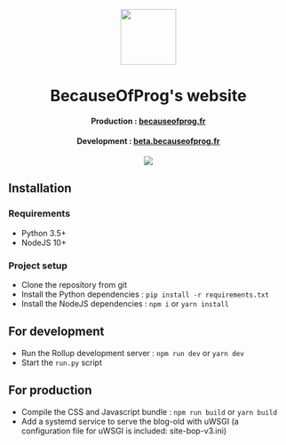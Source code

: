 <div align="center">
  <img width="100" src="https://cdn.becauseofprog.fr/logos/bop-transparent.png"/>
  <h1>BecauseOfProg's website</h1>
  <h4>Production : <a href="https://becauseofprog.fr">becauseofprog.fr</a></h4>
  <h4>Development : <a href="https://beta.becauseofprog.fr">beta.becauseofprog.fr</a></h4>
  <img src="https://img.shields.io/badge/version-3.0--beta-yellow.svg"/>
</div>

## Installation

### Requirements

* Python 3.5+
* NodeJS 10+

### Project setup

* Clone the repository from git
* Install the Python dependencies : `pip install -r requirements.txt`
* Install the NodeJS dependencies : `npm i` or `yarn install`

## For development

* Run the Rollup development server : `npm run dev` or `yarn dev`
* Start the `run.py` script

## For production

* Compile the CSS and Javascript bundle : `npm run build` or `yarn build`
* Add a systemd service to serve the blog-old with uWSGI (a configuration file for uWSGI is included: site-bop-v3.ini)